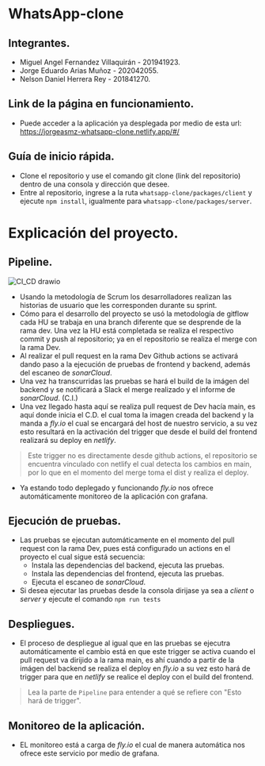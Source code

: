 # WhatsApp-clone

## Integrantes.
- Miguel Angel Fernandez Villaquirán - 201941923.
- Jorge Eduardo Arias Muñoz          - 202042055.
- Nelson Daniel Herrera Rey          - 201841270.

## Link de la página en funcionamiento.
- Puede acceder a la aplicación ya desplegada por medio de esta url: https://jorgeasmz-whatsapp-clone.netlify.app/#/

## Guía de inicio rápida.
- Clone el repositorio y use el comando git clone (link del repositorio) dentro de una consola y dirección que desee.
- Entre al repositorio, ingrese a la ruta `whatsapp-clone/packages/client` y ejecute `npm install`, igualmente para `whatsapp-clone/packages/server`.

# Explicación del proyecto.
  ## Pipeline.
  ![CI_CD drawio](https://github.com/jorgeasmz/whatsapp-clone/assets/71350118/78497862-0641-4e0f-90c0-82389f5459f6)
  - Usando la metodología de Scrum los desarrolladores realizan las historias de usuario que les corresponden durante su sprint. 
  - Cómo para el desarrollo del proyecto se usó la metodología de gitflow cada HU se trabaja en una branch diferente que se desprende de la rama dev. 
    Una vez la HU está completada se realiza el respectivo commit y push al repositorio; ya en el repositorio se realiza el merge con la rama Dev.
  - Al realizar el pull request en la rama Dev Github actions se activará dando paso a la ejecución de pruebas de frontend y backend, además del escaneo de *sonarCloud*.
  - Una vez ha transcurridas las pruebas se hará el build de la imágen del backend y se notificará a Slack el merge realizado y el informe de *sonarCloud*. (C.I.)
  - Una vez llegado hasta aquí se realiza pull request de Dev hacía main, es aquí donde inicia el C.D. el cual toma la imagen creada del backend y la manda a *fly.io*
    el cual se encargará del host de nuestro servicio, a su vez esto resultará en la activación del trigger que desde el build del frontend realizará su deploy en *netlify*.
  > Este trigger no es directamente desde github actions, el repositorio se encuentra vinculado con netlify el cual detecta los cambios en main, por lo que en el momento del merge toma el dist y realiza el deploy.
  - Ya estando todo deplegado y funcionando *fly.io* nos ofrece automáticamente monitoreo de la aplicación con grafana.     
  ## Ejecución de pruebas.
  - Las pruebas se ejecutan automáticamente en el momento del pull request con la rama Dev, pues está configurado un actions en el proyecto el cual sigue está secuencia:
    - Instala las dependencias del backend, ejecuta las pruebas.
    - Instala las dependencias del frontend, ejecuta las pruebas.
    - Ejecuta el escaneo de *sonarCloud*.
  - Si desea ejecutar las pruebas desde la consola dirijase ya sea a *client* o *server* y ejecute el comando `npm run tests`
  ## Despliegues.
  - El proceso de despliegue al igual que en las pruebas se ejecutra automáticamente el cambio está en que este trigger se activa cuando el pull request va dirijido a la rama main, es ahí cuando a partir de la imágen del backend se realiza el deploy en *fly.io* a su vez esto hará de trigger para que en *netlify* se realice el deploy con el build del frontend.
  > Lea la parte de `Pipeline` para entender a qué se refiere con "Esto hará de trigger".
  ## Monitoreo de la aplicación.
  - EL monitoreo está a carga de *fly.io* el cual de manera automática nos ofrece este servicio por medio de grafana.

